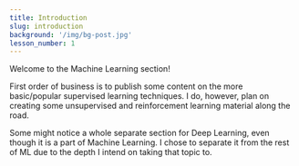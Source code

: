 ```yaml
---
title: Introduction
slug: introduction
background: '/img/bg-post.jpg'
lesson_number: 1
---
```


Welcome to the Machine Learning section!

First order of business is to publish some content on the more basic/popular supervised learning techniques. I do, however, plan on creating some unsupervised and reinforcement learning material along the road.

Some might notice a whole separate section for Deep Learning, even though it is a part of Machine Learning. I chose to separate it from the rest of ML due to the depth I intend on taking that topic to.
